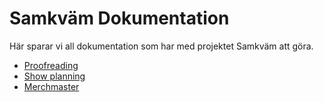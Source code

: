 # Samkväm Dokumentation 

Här sparar vi all dokumentation som har med projektet Samkväm att göra.    

* [Proofreading](https://samkvam.github.io/docs/korrekturtittning)   
* [Show planning](https://samkvam.github.io/docs/show_planning)
* [Merchmaster](https://samkvam.github.io/docs/merchmaster)   

